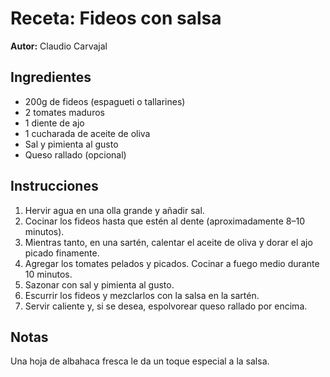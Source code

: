 # Receta: Fideos con salsa

**Autor:** Claudio Carvajal

## Ingredientes
- 200g de fideos (espagueti o tallarines)
- 2 tomates maduros
- 1 diente de ajo
- 1 cucharada de aceite de oliva
- Sal y pimienta al gusto
- Queso rallado (opcional)

## Instrucciones
1. Hervir agua en una olla grande y añadir sal.
2. Cocinar los fideos hasta que estén al dente (aproximadamente 8–10 minutos).
3. Mientras tanto, en una sartén, calentar el aceite de oliva y dorar el ajo picado finamente.
4. Agregar los tomates pelados y picados. Cocinar a fuego medio durante 10 minutos.
5. Sazonar con sal y pimienta al gusto.
6. Escurrir los fideos y mezclarlos con la salsa en la sartén.
7. Servir caliente y, si se desea, espolvorear queso rallado por encima.

## Notas
Una hoja de albahaca fresca le da un toque especial a la salsa.

